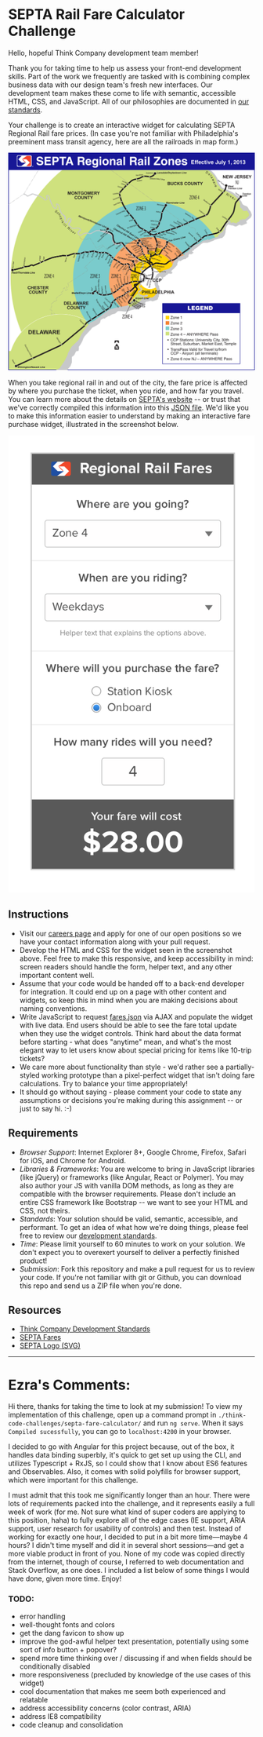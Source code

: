 # SEPTA Rail Fare Calculator Challenge

Hello, hopeful Think Company development team member! 

Thank you for taking time to help us assess your front-end development skills. Part of the work we frequently are tasked with is combining complex business data with our design team's fresh new interfaces. Our development team makes these come to life with semantic, accessible HTML, CSS, and JavaScript. All of our philosophies are documented in [our standards](http://standards.dev.thinkcompany.com).

Your challenge is to create an interactive widget for calculating SEPTA Regional Rail fare prices. (In case you're not familiar with Philadelphia's preeminent mass transit agency, here are all the railroads in map form.)

![SEPTA Zone Map](img/zone-map.jpg) 

When you take regional rail in and out of the city, the fare price is affected by where you purchase the ticket, when you ride, and how far you travel. You can learn more about the details on [SEPTA's website](http://www.septa.org/fares/ticket/index.html) -- or trust that we've correctly compiled this information into this [JSON file](fares.json). We'd like you to make this information easier to understand by making an interactive fare purchase widget, illustrated in the screenshot below.

![Widget mockup](img/widget.png)

## Instructions
* Visit our [careers page](https://www.thinkcompany.com/careers/) and apply for one of our open positions so we have your contact information along with your pull request.
* Develop the HTML and CSS for the widget seen in the screenshot above. Feel free to make this responsive, and keep accessibility in mind: screen readers should handle the form, helper text, and any other important content well.
* Assume that your code would be handed off to a back-end developer for integration. It could end up on a page with other content and widgets, so keep this in mind when you are making decisions about naming conventions.
* Write JavaScript to request [fares.json](fares.json) via AJAX and populate the widget with live data. End users should be able to see the fare total update when they use the widget controls. Think hard about the data format before starting - what does "anytime" mean, and what's the most elegant way to let users know about special pricing for items like 10-trip tickets?
* We care more about functionality than style - we'd rather see a partially-styled working prototype than a pixel-perfect widget that isn't doing fare calculations. Try to balance your time appropriately!
* It should go without saying - please comment your code to state any assumptions or decisions you're making during this assignment -- or just to say hi. :-)

## Requirements
* *Browser Support*: Internet Explorer 8+, Google Chrome, Firefox, Safari for iOS, and Chrome for Android.
* *Libraries & Frameworks*: You are welcome to bring in JavaScript libraries (like jQuery) or frameworks (like Angular, React or Polymer). You may also author your JS with vanilla DOM methods, as long as they are compatible with the browser requirements. Please don't include an entire CSS framework like Bootstrap -- we want to see your HTML and CSS, not theirs.
* *Standards*: Your solution should be valid, semantic, accessible, and performant. To get an idea of what how we're doing things, please feel free to review our [development standards](http://standards.dev.thinkcompany.com).
* *Time*: Please limit yourself to 60 minutes to work on your solution. We don't expect you to overexert yourself to deliver a perfectly finished product!
* *Submission*: Fork this repository and make a pull request for us to review your code. If you're not familiar with git or Github, you can download this repo and send us a ZIP file when you're done.

## Resources
* [Think Company Development Standards](http://standards.dev.thinkcompany.com)
* [SEPTA Fares](http://www.septa.org/fares/ticket/index.html)
* [SEPTA Logo (SVG)](https://commons.wikimedia.org/wiki/File:SEPTA.svg)

---

# Ezra's Comments:

Hi there, thanks for taking the time to look at my submission!
To view my implementation of this challenge, open up a command prompt in 
`./think-code-challenges/septa-fare-calculator/`
and run `ng serve`. When it says `Compiled sucessfully`, you can go to `localhost:4200` in your browser.

I decided to go with Angular for this project because, out of the box, it handles data binding superbly, it's quick
to get set up using the CLI, and utilizes Typescript + RxJS, so I could show that I know about ES6 features and Observables. 
Also, it comes with solid polyfills for browser support, which were important for this challenge. 

I must admit that this
took me significantly longer than an hour. There were lots of requirements packed into the challenge, and it represents
easily a full week of work (for me. Not sure what kind of super coders are applying to this position, haha) to fully
explore all of the edge cases (IE support, ARIA support, user research for usability of controls) and then test. Instead
of working for exactly one hour, I decided to put in a bit more time—maybe 4 hours? I didn't time myself and did it in 
several short sessions—and get a more viable product in front of you. None of my code was copied directly from the internet,
though of course, I referred to web documentation and Stack Overflow, as one does. I included a list below of some things
I would have done, given more time. Enjoy!


### TODO: 
* error handling
* well-thought fonts and colors
* get the dang favicon to show up
* improve the god-awful helper text presentation, potentially using some sort of info button + popover?
* spend more time thinking over / discussing if and when fields should be conditionally disabled
* more responsiveness (precluded by knowledge of the use cases of this widget)
* cool documentation that makes me seem both experienced and relatable
* address accessibility concerns (color contrast, ARIA)
* address IE8 compatibility
* code cleanup and consolidation
